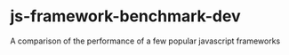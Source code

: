 # js-framework-benchmark-dev
A comparison of the performance of a few popular javascript frameworks
